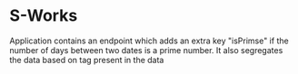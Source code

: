 # S-Works

Application contains an endpoint which adds an extra key "isPrimse" if the number of days between two dates is a prime number. It also segregates the data based on tag present in the data

